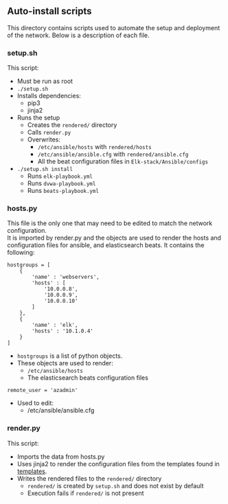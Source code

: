 ## Auto-install scripts

This directory contains scripts used to automate the setup and deployment of the network. 
Below is a description of each file.

### setup.sh

This script:
- Must be run as root
- `./setup.sh`
- Installs dependencies:
    - pip3
    - jinja2
- Runs the setup
    - Creates the `rendered/` directory
    - Calls `render.py`
    - Overwrites:
        - `/etc/ansible/hosts` with `rendered/hosts`
        - `/etc/ansible/ansible.cfg` with `rendered/ansible.cfg`
        - All the beat configuration files in `Elk-stack/Ansible/configs`
- `./setup.sh install`
    - Runs `elk-playbook.yml`
    - Runs `dvwa-playbook.yml`
    - Runs `beats-playbook.yml`


### hosts.py

This file is the only one that may need to be edited to match the network configuration.   
It is imported by render.py and the objects are used to render the hosts and configuration files for ansible, and elasticsearch beats.
It contains the following:
```
hostgroups = [
    {
        'name' : 'webservers',
        'hosts' : [
            '10.0.0.8',
            '10.0.0.9',
            '10.0.0.10'
        ]
    },
    {
        'name' : 'elk',
        'hosts' : '10.1.0.4'
    }
]
```
- `hostgroups` is a list of python objects. 
- These objects are used to render:
    - `/etc/ansible/hosts`
    - The elasticsearch beats configuration files


```
remote_user = 'azadmin'
```
- Used to edit:
    - /etc/ansible/ansible.cfg

### render.py

This script:
- Imports the data from hosts.py
- Uses jinja2 to render the configuration files from the templates found in [templates](templates).
- Writes the rendered files to the `rendered/` directory
    - `rendered/` is created by `setup.sh` and does not exist by default
    - Execution fails if `rendered/` is not present
 
